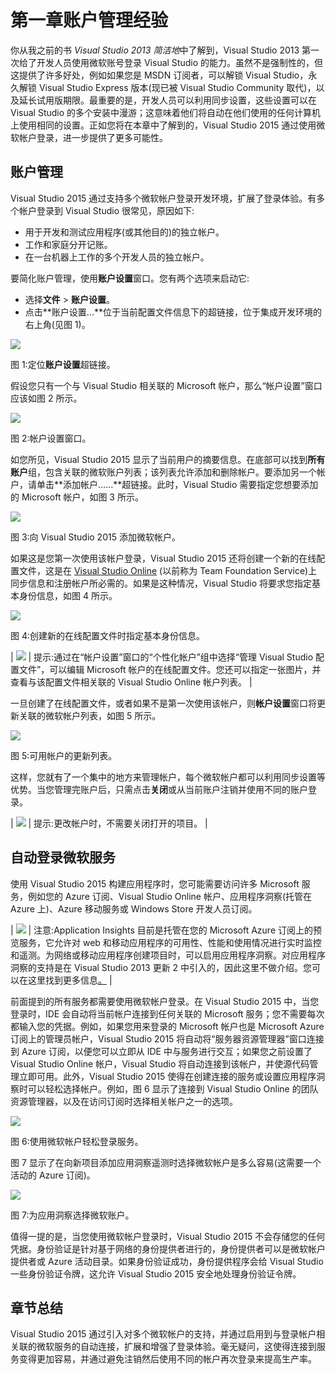 # 第一章账户管理经验

你从我之前的书 *Visual Studio 2013 简洁地*中了解到，Visual Studio 2013 第一次给了开发人员使用微软账号登录 Visual Studio 的能力。虽然不是强制性的，但这提供了许多好处，例如如果您是 MSDN 订阅者，可以解锁 Visual Studio，永久解锁 Visual Studio Express 版本(现已被 Visual Studio Community 取代)，以及延长试用版期限。最重要的是，开发人员可以利用同步设置，这些设置可以在 Visual Studio 的多个安装中漫游；这意味着他们将自动在他们使用的任何计算机上使用相同的设置。正如您将在本章中了解到的，Visual Studio 2015 通过使用微软帐户登录，进一步提供了更多可能性。

## 账户管理

Visual Studio 2015 通过支持多个微软帐户登录开发环境，扩展了登录体验。有多个帐户登录到 Visual Studio 很常见，原因如下:

*   用于开发和测试应用程序(或其他目的)的独立帐户。
*   工作和家庭分开记账。
*   在一台机器上工作的多个开发人员的独立帐户。

要简化账户管理，使用**账户设置**窗口。您有两个选项来启动它:

*   选择**文件** > **账户设置**。
*   点击**账户设置...**位于当前配置文件信息下的超链接，位于集成开发环境的右上角(见图 1)。

![](../Images/image6.png)

图 1:定位**账户设置**超链接。

假设您只有一个与 Visual Studio 相关联的 Microsoft 帐户，那么“帐户设置”窗口应该如图 2 所示。

![](../Images/image7.png)

图 2:帐户设置窗口。

如您所见，Visual Studio 2015 显示了当前用户的摘要信息。在底部可以找到**所有账户**组，包含关联的微软账户列表；该列表允许添加和删除帐户。要添加另一个帐户，请单击**添加帐户……**超链接。此时，Visual Studio 需要指定您想要添加的 Microsoft 帐户，如图 3 所示。

![](../Images/image8.png)

图 3:向 Visual Studio 2015 添加微软帐户。

如果这是您第一次使用该帐户登录，Visual Studio 2015 还将创建一个新的在线配置文件，这是在 [Visual Studio Online](http://www.visualstudio.com/en-us/products/what-is-visual-studio-online-vs.aspx) (以前称为 Team Foundation Service)上同步信息和注册帐户所必需的。如果是这种情况，Visual Studio 将要求您指定基本身份信息，如图 4 所示。

![](../Images/image9.png)

图 4:创建新的在线配置文件时指定基本身份信息。

| ![](../Images/tip.png) | 提示:通过在“帐户设置”窗口的“个性化帐户”组中选择“管理 Visual Studio 配置文件”，可以编辑 Microsoft 帐户的在线配置文件。您还可以指定一张图片，并查看与该配置文件相关联的 Visual Studio Online 帐户列表。 |

一旦创建了在线配置文件，或者如果不是第一次使用该帐户，则**帐户设置**窗口将更新关联的微软帐户列表，如图 5 所示。

![](../Images/image11.png)

图 5:可用帐户的更新列表。

这样，您就有了一个集中的地方来管理帐户，每个微软帐户都可以利用同步设置等优势。当您管理完账户后，只需点击**关闭**或从当前账户注销并使用不同的账户登录。

| ![](../Images/tip.png) | 提示:更改帐户时，不需要关闭打开的项目。 |

## 自动登录微软服务

使用 Visual Studio 2015 构建应用程序时，您可能需要访问许多 Microsoft 服务，例如您的 Azure 订阅、Visual Studio Online 帐户、应用程序洞察(托管在 Azure 上)、Azure 移动服务或 Windows Store 开发人员订阅。

| ![](../Images/note.png) | 注意:Application Insights 目前是托管在您的 Microsoft Azure 订阅上的预览服务，它允许对 web 和移动应用程序的可用性、性能和使用情况进行实时监控和遥测。为网络或移动应用程序创建项目时，可以启用应用程序洞察。对应用程序洞察的支持是在 Visual Studio 2013 更新 2 中引入的，因此这里不做介绍。您可以在这里找到更多信息[。](http://bit.ly/1w2hCLm) |

前面提到的所有服务都需要使用微软帐户登录。在 Visual Studio 2015 中，当您登录时，IDE 会自动将当前帐户连接到任何关联的 Microsoft 服务；您不需要每次都输入您的凭据。例如，如果您用来登录的 Microsoft 帐户也是 Microsoft Azure 订阅上的管理员帐户，Visual Studio 2015 将自动将“服务器资源管理器”窗口连接到 Azure 订阅，以便您可以立即从 IDE 中与服务进行交互；如果您之前设置了 Visual Studio Online 帐户，Visual Studio 将自动连接到该帐户，并使源代码管理立即可用。此外，Visual Studio 2015 使得在创建连接的服务或设置应用程序洞察时可以轻松选择帐户。例如，图 6 显示了连接到 Visual Studio Online 的团队资源管理器，以及在访问订阅时选择相关帐户之一的选项。

![](../Images/image13.png)

图 6:使用微软帐户轻松登录服务。

图 7 显示了在向新项目添加应用洞察遥测时选择微软帐户是多么容易(这需要一个活动的 Azure 订阅)。

![](../Images/image14.png)

图 7:为应用洞察选择微软账户。

值得一提的是，当您使用微软帐户登录时，Visual Studio 2015 不会存储您的任何凭据。身份验证是针对基于网络的身份提供者进行的，身份提供者可以是微软帐户提供者或 Azure 活动目录。如果身份验证成功，身份提供程序会给 Visual Studio 一些身份验证令牌，这允许 Visual Studio 2015 安全地处理身份验证令牌。

## 章节总结

Visual Studio 2015 通过引入对多个微软帐户的支持，并通过启用到与登录帐户相关联的微软服务的自动连接，扩展和增强了登录体验。毫无疑问，这使得连接到服务变得更加容易，并通过避免注销然后使用不同的帐户再次登录来提高生产率。